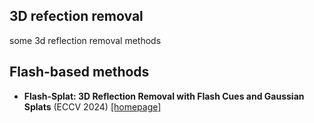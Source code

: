 ## 3D refection removal
some 3d reflection removal methods
## Flash-based methods
* **Flash-Splat: 3D Reflection Removal with Flash Cues and Gaussian Splats** (ECCV 2024) [[homepage]](https://flash-splat.github.io/)
